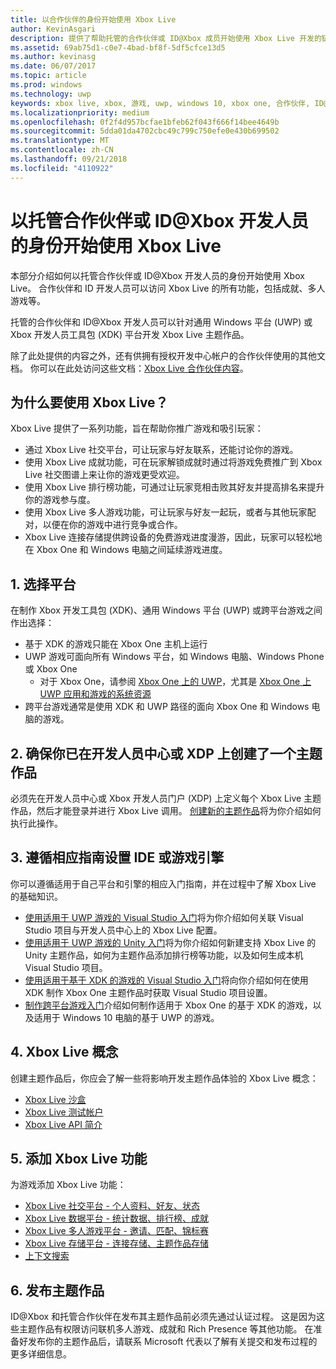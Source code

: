 ```yaml
---
title: 以合作伙伴的身份开始使用 Xbox Live
author: KevinAsgari
description: 提供了帮助托管的合作伙伴或 ID@Xbox 成员开始使用 Xbox Live 开发的链接。
ms.assetid: 69ab75d1-c0e7-4bad-bf8f-5df5cfce13d5
ms.author: kevinasg
ms.date: 06/07/2017
ms.topic: article
ms.prod: windows
ms.technology: uwp
keywords: xbox live, xbox, 游戏, uwp, windows 10, xbox one, 合作伙伴, ID@Xbox
ms.localizationpriority: medium
ms.openlocfilehash: 0f2f4d957bcfae1bfeb62f043f666f14bee4649b
ms.sourcegitcommit: 5dda01da4702cbc49c799c750efe0e430b699502
ms.translationtype: MT
ms.contentlocale: zh-CN
ms.lasthandoff: 09/21/2018
ms.locfileid: "4110922"
---
```

# <a name="get-started-with-xbox-live-as-a-managed-partner-or-an-idxbox-developer"></a>以托管合作伙伴或 ID@Xbox 开发人员的身份开始使用 Xbox Live

本部分介绍如何以托管合作伙伴或 ID@Xbox 开发人员的身份开始使用 Xbox Live。 合作伙伴和 ID 开发人员可以访问 Xbox Live 的所有功能，包括成就、多人游戏等。

托管的合作伙伴和 ID@Xbox 开发人员可以针对通用 Windows 平台 (UWP) 或 Xbox 开发人员工具包 (XDK) 平台开发 Xbox Live 主题作品。

除了此处提供的内容之外，还有供拥有授权开发中心帐户的合作伙伴使用的其他文档。 你可以在此处访问这些文档：[Xbox Live 合作伙伴内容](https://developer.microsoft.com/en-us/games/xbox/docs/xboxlive/xbox-live-partners/partner-content)。

## <a name="why-should-you-use-xbox-live"></a>为什么要使用 Xbox Live？

Xbox Live 提供了一系列功能，旨在帮助你推广游戏和吸引玩家：

- 通过 Xbox Live 社交平台，可让玩家与好友联系，还能讨论你的游戏。
- 使用 Xbox Live 成就功能，可在玩家解锁成就时通过将游戏免费推广到 Xbox Live 社交图谱上来让你的游戏更受欢迎。
- 使用 Xbox Live 排行榜功能，可通过让玩家竞相击败其好友并提高排名来提升你的游戏参与度。
- 使用 Xbox Live 多人游戏功能，可让玩家与好友一起玩，或者与其他玩家配对，以便在你的游戏中进行竞争或合作。
- Xbox Live 连接存储提供跨设备的免费游戏进度漫游，因此，玩家可以轻松地在 Xbox One 和 Windows 电脑之间延续游戏进度。

## <a name="1-choose-a-platform"></a>1. 选择平台
在制作 Xbox 开发工具包 (XDK)、通用 Windows 平台 (UWP) 或跨平台游戏之间作出选择：

- 基于 XDK 的游戏只能在 Xbox One 主机上运行
- UWP 游戏可面向所有 Windows 平台，如 Windows 电脑、Windows Phone 或 Xbox One
  - 对于 Xbox One，请参阅 [Xbox One 上的 UWP](https://msdn.microsoft.com/en-us/windows/uwp/xbox-apps/index)，尤其是 [Xbox One 上 UWP 应用和游戏的系统资源](https://msdn.microsoft.com/en-us/windows/uwp/xbox-apps/system-resource-allocation)
- 跨平台游戏通常是使用 XDK 和 UWP 路径的面向 Xbox One 和 Windows 电脑的游戏。

## <a name="2-ensure-that-you-have-a-title-created-on-dev-center-or-xdp"></a>2. 确保你已在开发人员中心或 XDP 上创建了一个主题作品
必须先在开发人员中心或 Xbox 开发人员门户 (XDP) 上定义每个 Xbox Live 主题作品，然后才能登录并进行 Xbox Live 调用。  [创建新的主题作品](create-a-new-title.md)将为你介绍如何执行此操作。

## <a name="3-follow-the-appropriate-guide-to-setup-your-ide-or-game-engine"></a>3. 遵循相应指南设置 IDE 或游戏引擎
你可以遵循适用于自己平台和引擎的相应入门指南，并在过程中了解 Xbox Live 的基础知识。

* [使用适用于 UWP 游戏的 Visual Studio 入门](get-started-with-visual-studio-and-uwp.md)将为你介绍如何关联 Visual Studio 项目与开发人员中心上的 Xbox Live 配置。
* [使用适用于 UWP 游戏的 Unity 入门](partner-add-xbox-live-to-unity-uwp.md)将为你介绍如何新建支持 Xbox Live 的 Unity 主题作品，如何为主题作品添加排行榜等功能，以及如何生成本机 Visual Studio 项目。
* [使用适用于基于 XDK 的游戏的 Visual Studio 入门](xdk-developers.md)将向你介绍如何在使用 XDK 制作 Xbox One 主题作品时获取 Visual Studio 项目设置。
* [制作跨平台游戏入门](get-started-with-cross-play-games.md)介绍如何制作适用于 Xbox One 的基于 XDK 的游戏，以及适用于 Windows 10 电脑的基于 UWP 的游戏。

## <a name="4-xbox-live-concepts"></a>4. Xbox Live 概念
创建主题作品后，你应会了解一些将影响开发主题作品体验的 Xbox Live 概念：

- [Xbox Live 沙盒](../xbox-live-sandboxes.md)
- [Xbox Live 测试帐户](../xbox-live-test-accounts.md)
- [Xbox Live API 简介](../introduction-to-xbox-live-apis.md)

## <a name="5-add-xbox-live-features"></a>5. 添加 Xbox Live 功能

为游戏添加 Xbox Live 功能：

- [Xbox Live 社交平台 - 个人资料、好友、状态](../social-platform/social-platform.md)
- [Xbox Live 数据平台 - 统计数据、排行榜、成就](../data-platform/data-platform.md)
- [Xbox Live 多人游戏平台 - 邀请、匹配、锦标赛](../multiplayer/multiplayer-intro.md)
- [Xbox Live 存储平台 - 连接存储、主题作品存储](../storage-platform/storage-platform.md)
- [上下文搜索](../contextual-search/introduction-to-contextual-search.md)

## <a name="6-release-your-title"></a>6. 发布主题作品

ID@Xbox 和托管合作伙伴在发布其主题作品前必须先通过认证过程。  这是因为这些主题作品有权限访问联机多人游戏、成就和 Rich Presence 等其他功能。  在准备好发布你的主题作品后，请联系 Microsoft 代表以了解有关提交和发布过程的更多详细信息。
